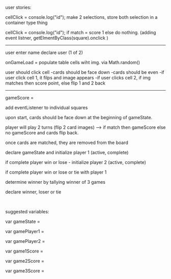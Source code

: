 
user stories:

cellClick = console.log("id");
make 2 selections, store both selection in a container type thing

cellClick = console.log("id");
if match = score 1
else do nothing.
(adding event listner, getElmentByClass(square).onclick
)

_____________


user enter name
declare user (1 of 2)

onGameLoad = populate table cells wiht img. via Math.random()

user should click cell
-cards should be face down
-cards should be even
-if user click cell 1, it filps and image appears
-if user clicks cell 2, if img matches then score point, else flip 1 and 2 back



_____________________


gameScore =



add eventListener to individual squares

upon start, cards should be face down at the beginning of gameState.


player will play 2 turns (flip 2 card images) --> if match then gameScore
else no gameScore and cards flip back.


once cards are matched, they are removed from the board



declare gameState and initialize player 1 (active, complete)

if complete player win or lose -  initialize player 2 (active, complete)

if complete player win or lose or tie with player 1

determine winner by tallying winner of 3 games

declare winner, loser or tie

<br>

suggested variables:

var gameState =

var gamePlayer1 =

var gamePlayer2 =

var game1Score =

var game2Score =

var game3Score =
